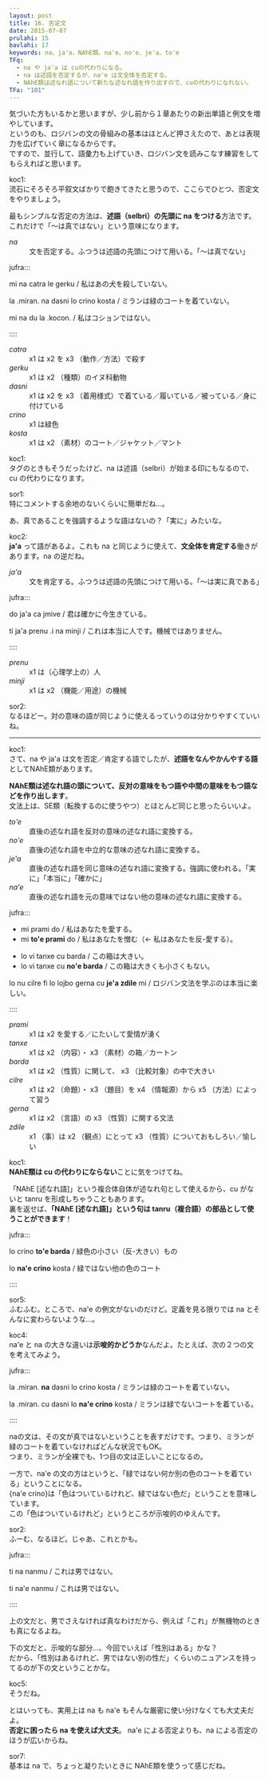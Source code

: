 ```yaml
---
layout: post
title: 16. 否定文
date: 2015-07-07
prulahi: 15
bavlahi: 17
keywords: na、ja'a、NAhE類、na'e、no'e、je'a、to'e
TFq:
  - na や ja'a は cuの代わりになる。
  - na は述語を否定するが、na'e は文全体を否定する。
  - NAhE類は述なれ語について新たな述なれ語を作り出すので、cuの代わりになれない。
TFa: "101"
---
```


<div class="box">
気づいた方もいるかと思いますが、少し前から１章あたりの新出単語と例文を増やしています。<br>
というのも、ロジバンの文の骨組みの基本はほとんど押さえたので、あとは表現力を広げていく章になるからです。<br>
ですので、並行して、語彙力も上げていき、ロジバン文を読みこなす練習をしてもらえればと思います。
</div>


koc1:  
流石にそろそろ平叙文ばかりで飽きてきたと思うので、ここらでひとつ、否定文をやりましょう。

最もシンプルな否定の方法は、<b>述語（selbri）の先頭に na をつける</b>方法です。  
これだけで「～は真ではない」という意味になります。

<dl class="box valsi drani">
<dt><dfn>na</dfn></dt>
<dd >文を否定する。ふつうは述語の先頭につけて用いる。「～は真でない」</dd>
</dl>

jufra:::
<p>mi na catra le gerku / 私はあの犬を殺していない。</p>
<p>la .miran. na dasni lo crino kosta / ミランは緑のコートを着ていない。</p>
<p>mi na du la .kocon. / 私はコションではない。</p>
::::

<dl class="box valsi">
<dt><dfn>catra</dfn></dt>
<dd >x1 は x2 を x3 （動作／方法）で殺す</dd>
<dt><dfn>gerku</dfn></dt>
<dd >x1 は x2 （種類）のイヌ科動物</dd>
<dt><dfn>dasni</dfn></dt>
<dd >x1 は x2 を x3 （着用様式）で着ている／履いている／被っている／身に付けている</dd>
<dt><dfn>crino</dfn></dt>
<dd >x1 は緑色</dd>
<dt><dfn>kosta</dfn></dt>
<dd >x1 は x2 （素材）のコート／ジャケット／マント</dd>
</dl>

koc1:  
タグのときもそうだったけど、na は述語（selbri）が始まる印にもなるので、cu の代わりになります。

sor1:  
特にコメントする余地のないくらいに簡単だね…。

あ、真であることを強調するような語はないの？「実に」みたいな。

koc2:  
<b>ja'a</b> って語があるよ。これも na と同じように使えて、**文全体を肯定する**働きがあります。na の逆だね。

<dl class="box valsi drani">
<dt><dfn>ja'a</dfn></dt>
<dd >文を肯定する。ふつうは述語の先頭につけて用いる。「～は実に真である」</dd>
</dl>

jufra:::
<p>do ja'a ca jmive / 君は確かに今生きている。</p>
<p>ti ja'a prenu .i na minji / これは本当に人です。機械ではありません。</p>
::::

<dl class="box valsi">
<dt><dfn>prenu</dfn></dt>
<dd >x1 は（心理学上の）人</dd>
<dt><dfn>minji</dfn></dt>
<dd >x1 は x2 （機能／用途）の機械</dd>
</dl>

sor2:  
なるほどー。対の意味の語が同じように使えるっていうのは分かりやすくていいね。

-----

koc1:  
さて、na や ja'a は文を否定／肯定する語でしたが、<b>述語をなんやかんやする語</b>としてNAhE類があります。

**NAhE類は述なれ語の頭について、反対の意味をもつ語や中間の意味をもつ語などを作り出します**。  
文法上は、SE類（転換するのに使うやつ）とほとんど同じと思ったらいいよ。

<dl class="box valsi drani">
<dt><dfn>to'e</dfn></dt>
<dd >直後の述なれ語を反対の意味の述なれ語に変換する。</dd>
<dt><dfn>no'e</dfn></dt>
<dd >直後の述なれ語を中立的な意味の述なれ語に変換する。</dd>
<dt><dfn>je'a</dfn></dt>
<dd >直後の述なれ語を同じ意味の述なれ語に変換する。強調に使われる。「実に」「本当に」「確かに」</dd>
<dt><dfn>na'e</dfn></dt>
<dd >直後の述なれ語を元の意味ではない他の意味の述なれ語に変換する。</dd>
</dl>

jufra:::
<p><ul>
<li>mi prami do / 私はあなたを愛する。</li>
<li>mi <b>to'e prami</b> do / 私はあなたを憎む（← 私はあなたを反-愛する）。</li>
</ul></p>

<p>
<ul>
<li>lo vi tanxe cu barda / この箱は大きい。</li>
<li>lo vi tanxe cu <b>no'e barda</b> / この箱は大きくも小さくもない。</li>
</ul>
</p>

<p>lo nu cilre fi lo lojbo gerna cu <b>je'a zdile</b> mi / ロジバン文法を学ぶのは本当に楽しい。</p>
::::

<dl class="box valsi">
<dt><dfn>prami</dfn></dt>
<dd >x1 は x2 を愛する／にたいして愛情が湧く</dd>
<dt><dfn>tanxe</dfn></dt>
<dd >x1 は x2 （内容）・ x3 （素材）の箱／カートン</dd>
<dt><dfn>barda</dfn></dt>
<dd >x1 は x2 （性質）に関して、 x3 （比較対象）の中で大きい</dd>
<dt><dfn>cilre</dfn></dt>
<dd >x1 は x2 （命題）・ x3 （題目）を x4 （情報源）から x5 （方法）によって習う</dd>
<dt><dfn>gerna</dfn></dt>
<dd >x1 は x2 （言語）の x3 （性質）に関する文法</dd>
<dt><dfn>zdile</dfn></dt>
<dd >x1 （事）は x2 （観点）にとって x3 （性質）についておもしろい／愉しい</dd>
</dl>

koc1:  
**NAhE類は cu の代わりにならない**ことに気をつけてね。

「NAhE [述なれ語]」という複合体自体が述なれ句として使えるから、cu がないと tanru を形成しちゃうこともあります。  
裏を返せば、<b>「NAhE [述なれ語]」という句は tanru（複合語）の部品として使うことができます</b>！

jufra:::
<p>lo crino <b>to'e barda</b> / 緑色の小さい（反-大きい）もの</p>
<p>lo <b>na'e crino</b> kosta / 緑ではない他の色のコート</p>
::::

sor5:  
ふむふむ。ところで、na'e の例文がないのだけど。定義を見る限りでは na とそんなに変わらないような…。

koc4:  
na'e と na の大きな違いは<b>示唆的かどうか</b>なんだよ。たとえば、次の２つの文を考えてみよう。

jufra:::
<p>la .miran. <b>na</b> dasni lo crino kosta / ミランは緑のコートを着ていない。</p>
<p>la .miran. cu dasni lo <b>na'e crino</b> kosta / ミランは緑でないコートを着ている。</p>
::::

naの文は、その文が真ではないということを表すだけです。つまり、ミランが緑のコートを着ていなければどんな状況でもOK。  
つまり、ミランが全裸でも、1つ目の文は正しいことになるの。

一方で、na'e の文の方はというと、「緑ではない何か別の色のコートを着ている」ということになる。  
{na'e crino}は「色はついているけれど、緑ではない色だ」ということを意味しています。  
この「色はついているけれど」というところが示唆的のゆえんです。

sor2:  
ふーむ、なるほど。じゃあ、これとかも。

jufra:::
<p>ti na nanmu / これは男ではない。</p>
<p>ti na'e nanmu / これは男ではない。</p>
::::

上の文だと、男でさえなければ真なわけだから、例えば「これ」が無機物のときも真になるよね。

下の文だと、示唆的な部分…、今回でいえば「性別はある」かな？  
だから、「性別はあるけれど、男ではない別の性だ」くらいのニュアンスを持ってるのが下の文ということかな。

koc5:  
そうだね。

とはいっても、実用上は na も na'e もそんな厳密に使い分けなくても大丈夫だよ。  
<b>否定に困ったら na を使えば大丈夫</b>。 na'e による否定よりも、na による否定のほうが広いからね。

sor7:  
基本は na で、ちょっと凝りたいときに NAhE類を使うって感じだね。